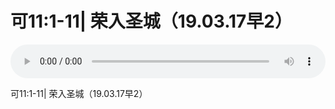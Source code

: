 # 可11:1-11| 荣入圣城（19.03.17早2） 

<audio style="width: 100%;" preload="false" controls controlslist="nodownload"><source src="http://file.simai.life/audio/mp3/old/27449.mp3" type="audio/mpeg">Your browser does not support the audio element.</audio>


<p>可11:1-11| 荣入圣城（19.03.17早2）</p>
